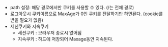 - path 설정: 해당 경로에서만 쿠키를 사용할 수 있다. (/는 전체 경로)
- 로그아웃시 쿠키이름으로 MaxAge가 0인 쿠키를 전달하기만 하면된다. (cookie를 받을 필요가 없음)
- 세션쿠키와 지속쿠키
    - 세션쿠키 : 브라우저 종료시 없어짐
    - 지속쿠키 : 하드에 저장되어 Maxage동안 지속된다.